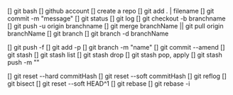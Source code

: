 <!-- Basic -->
[] git bash
[] github account
[] create a repo
[] git add . | filename
[] git commit -m "message"
[] git status
[] git log
[] git checkout -b branchname
[] git push -u origin branchname
[] git merge branchName || git pull origin branchName
[] git branch
[] git branch -d branchName
<!-- Advance -->
[] git push -f
[] git add -p 
[] git branch -m "name"
[] git commit --amend
[] git stash
[] git stash list
[] git stash drop
[] git stash pop, apply
[] git stash push -m ""
<!-- Too Advance -->
[] git reset --hard commitHash
[] git reset --soft commitHash
[] git reflog
[] git bisect
[] git reset --soft HEAD^1
[] git rebase
[] git rebase -i
